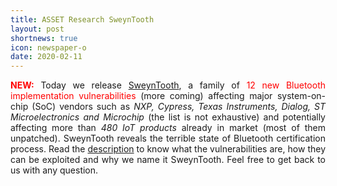 ```yaml
---
title: ASSET Research SweynTooth
layout: post
shortnews: true
icon: newspaper-o
date: 2020-02-11
---
```

<p style="text-align:justify">
<font color="red"><b>NEW:</b></font>
Today we release <a href="https://asset-group.github.io/disclosures/sweyntooth/">SweynTooth</a>, a family of 
<font color="red">12 new Bluetooth implementation vulnerabilities</font> (more coming) affecting major 
system-on-chip (SoC) vendors such as <i>NXP, Cypress, Texas Instruments, Dialog, ST Microelectronics 
and Microchip</i> (the list is not exhaustive) and potentially affecting more than <i>480 IoT products</i>
already in market (most of them unpatched). SweynTooth reveals the terrible state of Bluetooth 
certification process. Read the <a href="https://asset-group.github.io/disclosures/sweyntooth/">description</a> 
to know what the vulnerabilities are, how they can be exploited and why we name it SweynTooth. 
Feel free to get back to us with any question. 
</p> 
